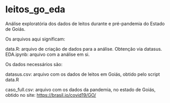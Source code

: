 # leitos_go_eda
Análise exploratória dos dados de leitos durante e pré-pandemia do Estado de Goiás.

Os arquivos aqui significam:

data.R: arquivo de criação de dados para a análise. Obtenção via datasus.
EDA.ipynb: arquivo com a análise em si.

Os dados necessários são:

datasus.csv: arquivo com os dados de leitos em Goiás, obtido pelo script data.R

caso_full.csv: arquivo com os dados da pandemia, no estado de Goiás, obtido no site: https://brasil.io/covid19/GO/
